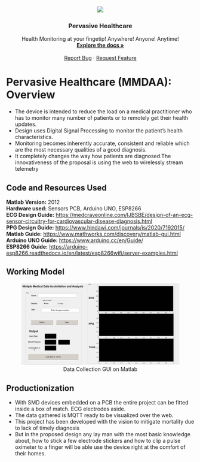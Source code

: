 <!-- PROJECT LOGO -->
<br />
<p align="center">
  <a href="https://github.com/othneildrew/Best-README-Template">
   <img src="https://img.icons8.com/cotton/128/000000/health-graph.png"/>
  </a>

  <h3 align="center">Pervasive Healthcare</h3>

  <p align="center">
    Health Monitoring at your fingetip! Anywhere! Anyone! Anytime!
    <br />
    <a href="https://github.com/karthikmprakash/Pervasive-Healthcare"><strong>Explore the docs »</strong></a>
    <br />
    <br />
    <a href="https://github.com/karthikmprakash/Pervasive-Healthcare/issues">Report Bug</a>
    ·
    <a href="https://github.com/karthikmprakash/Pervasive-Healthcare/issues">Request Feature</a>
  </p>
</p>


# Pervasive Healthcare (MMDAA): Overview 
* The device is intended to reduce the load on a medical practitioner who has to monitor many number of patients or to remotely get their health updates.
* Design uses Digital Signal Processing to monitor the patient’s health characteristics.
* Monitoring becomes inherently accurate, consistent and reliable which are the most necessary qualities of a good diagnosis.
* It completely changes the way how patients are diagnosed.The innovativeness of the proposal is using the web to wirelessly stream telemetry

## Code and Resources Used 
**Matlab Version:** 2012  
**Hardware used:** Sensors PCB, Arduino UNO, ESP8266   
**ECG Design Guide:** https://medcraveonline.com/IJBSBE/design-of-an-ecg-sensor-circuitry-for-cardiovascular-disease-diagnosis.html  
**PPG Design Guide:** https://www.hindawi.com/journals/js/2020/7192015/  
**Matlab Guide:** https://www.mathworks.com/discovery/matlab-gui.html  
**Arduino UNO Guide:** https://www.arduino.cc/en/Guide/  
**ESP8266 Guide:** https://arduino-esp8266.readthedocs.io/en/latest/esp8266wifi/server-examples.html  

## Working Model  

<figure><img src="./image/screenshot.jpg" width="Auto" height="Auto"><figcaption align="center">Data Collection GUI on Matlab</figcaption></figure>

## Productionization 
* With SMD devices embedded on a PCB the entire project can be fitted inside a box of match. ECG electrodes aside.
*  The data gathered is MQTT ready to be visualized over the web. 
*  This project has been developed with the vision to mitigate mortality due to lack of timely diagnosis
*  But in the proposed design any lay man with the most basic knowledge about, how to stick a few electrode stickers and how to clip a pulse oximeter to a finger will be able use the device right at the comfort of their homes.
 
 











<!-- MARKDOWN LINKS & IMAGES -->
<!-- https://www.markdownguide.org/basic-syntax/#reference-style-links -->
[contributors-shield]: https://img.shields.io/github/contributors/othneildrew/Best-README-Template.svg?style=for-the-badge
[contributors-url]: https://github.com/othneildrew/Best-README-Template/graphs/contributors
[forks-shield]: https://img.shields.io/github/forks/othneildrew/Best-README-Template.svg?style=for-the-badge
[forks-url]: https://github.com/karthikmprakash/Temp_email_Telegram_bot/network/members
[stars-shield]: https://img.shields.io/github/stars/othneildrew/Best-README-Template.svg?style=for-the-badge
[stars-url]: https://github.com/othneildrew/Best-README-Template/stargazers
[issues-shield]: https://img.shields.io/github/issues/othneildrew/Best-README-Template.svg?style=for-the-badge
[issues-url]: https://github.com/othneildrew/Best-README-Template/issues
[license-shield]: https://img.shields.io/github/license/othneildrew/Best-README-Template.svg?style=for-the-badge
[license-url]: https://github.com/othneildrew/Best-README-Template/blob/master/LICENSE.txt
[linkedin-shield]: https://img.shields.io/badge/-LinkedIn-black.svg?style=for-the-badge&logo=linkedin&colorB=555
[linkedin-url]: https://linkedin.com/in/othneildrew
[product-screenshot]: images/screenshot.png
